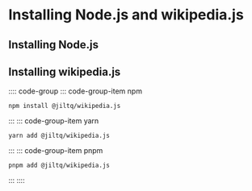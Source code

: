 # Installing Node.js and wikipedia.js

## Installing Node.js

## Installing wikipedia.js

:::: code-group
::: code-group-item npm
```sh:no-line-numbers
npm install @jiltq/wikipedia.js
```
:::
::: code-group-item yarn
```sh:no-line-numbers
yarn add @jiltq/wikipedia.js
```
:::
::: code-group-item pnpm
```sh:no-line-numbers
pnpm add @jiltq/wikipedia.js
```
:::
::::